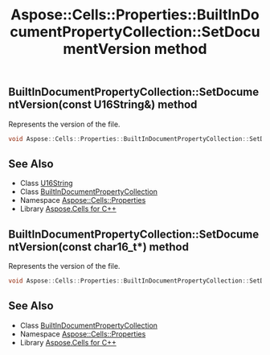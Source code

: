 ﻿---
title: Aspose::Cells::Properties::BuiltInDocumentPropertyCollection::SetDocumentVersion method
linktitle: SetDocumentVersion
second_title: Aspose.Cells for C++ API Reference
description: 'Aspose::Cells::Properties::BuiltInDocumentPropertyCollection::SetDocumentVersion method. Represents the version of the file in C++.'
type: docs
weight: 5800
url: /cpp/aspose.cells.properties/builtindocumentpropertycollection/setdocumentversion/
---
## BuiltInDocumentPropertyCollection::SetDocumentVersion(const U16String\&) method


Represents the version of the file.

```cpp
void Aspose::Cells::Properties::BuiltInDocumentPropertyCollection::SetDocumentVersion(const U16String &value)
```

## See Also

* Class [U16String](../../../aspose.cells/u16string/)
* Class [BuiltInDocumentPropertyCollection](../)
* Namespace [Aspose::Cells::Properties](../../)
* Library [Aspose.Cells for C++](../../../)
## BuiltInDocumentPropertyCollection::SetDocumentVersion(const char16_t*) method


Represents the version of the file.

```cpp
void Aspose::Cells::Properties::BuiltInDocumentPropertyCollection::SetDocumentVersion(const char16_t *value)
```

## See Also

* Class [BuiltInDocumentPropertyCollection](../)
* Namespace [Aspose::Cells::Properties](../../)
* Library [Aspose.Cells for C++](../../../)

